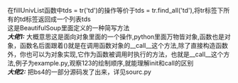 在fillUnivList函数中tds = tr('td')的操作等价于tds = tr.find_all('td'),将tr标签下所有的td标签返回成一个列表tds    
这是BeautifulSoup里面定义的一种简写方法  
***大佬1:*** 大概意思这是面向对象里面的一个操作,python里面万物皆对象,函数也是对象，函数名后面跟着()就是在调用函数对象的\_\_call\_\_这个方法,除了直接构造函数外，你也可以为对象实现,它作为函数被调用时执行的方法，也就是\_\_call\_\_这个方法,例子为example.py,观察123的绘制顺序,就能理解init和call的区别  
***大佬2:*** 把bs4的一部分源码发了出来，详见sourc.py  
